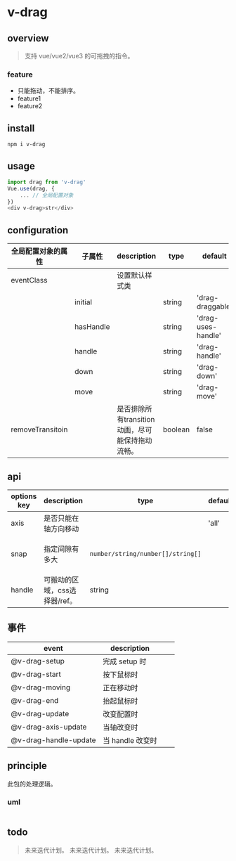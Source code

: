 # v-drag

## overview

> 支持 vue/vue2/vue3 的可拖拽的指令。

### feature

- 只能拖动，不能排序。
- feature1
- feature2

## install

`npm i v-drag`

## usage

```js
import drag from 'v-drag'
Vue.use(drag, {
    ... // 全局配置对象
})
<div v-drag>str</div>
```

## configuration

<!-- prettier-ignore-start -->
|全局配置对象的属性|子属性|description|type|default|enum|demo|||
|-|-|-|-|-|-|-|-|-|
|eventClass||设置默认样式类|||||||
||initial||string|'drag-draggable'|||||
||hasHandle||string|'drag-uses-handle'|||||
||handle||string|'drag-handle'|||||
||down||string|'drag-down'|||||
||move||string|'drag-move'|||||
|removeTransitoin||是否排除所有transition动画，尽可能保持拖动流畅。|boolean|false|||||
<!-- prettier-ignore-end -->

## api

<!-- prettier-ignore-start -->
|options key|description|type|default|enum|demo|shortcut||
|-|-|-|-|-|-|-|-|
|axis|是否只能在轴方向移动||'all'|'all'/'x'/'y'||`v-drag:x`||
|snap|指定间隙有多大|`number/string/number[]/string[]`|||`{snap: 100}` `{snap: [10, 50]}`|||
|handle|可搬动的区域，css选择器/ref。|string||`{handle: '.xx'}` `v-drag={handlerRef}`|||
<!-- prettier-ignore-end -->

## 事件

| event                 | description      |     |     |
| --------------------- | ---------------- | --- | --- |
| @v-drag-setup         | 完成 setup 时    |     |     |
| @v-drag-start         | 按下鼠标时       |     |     |
| @v-drag-moving        | 正在移动时       |     |     |
| @v-drag-end           | 抬起鼠标时       |     |     |
| @v-drag-update        | 改变配置时       |     |     |
| @v-drag-axis-update   | 当轴改变时       |     |     |
| @v-drag-handle-update | 当 handle 改变时 |     |     |

## principle

此包的处理逻辑。

### uml

```

```

## todo

> 未来迭代计划。
> 未来迭代计划。
> 未来迭代计划。
